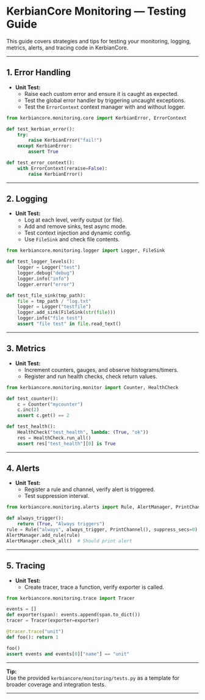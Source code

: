 # KerbianCore Monitoring — Testing Guide

This guide covers strategies and tips for testing your monitoring, logging, metrics, alerts, and tracing code in KerbianCore.

---

## 1. Error Handling

- **Unit Test:**
  - Raise each custom error and ensure it is caught as expected.
  - Test the global error handler by triggering uncaught exceptions.
  - Test the `ErrorContext` context manager with and without logger.

```python
from kerbiancore.monitoring.core import KerbianError, ErrorContext

def test_kerbian_error():
    try:
        raise KerbianError("fail!")
    except KerbianError:
        assert True

def test_error_context():
    with ErrorContext(reraise=False):
        raise KerbianError()
```

---

## 2. Logging

- **Unit Test:**
  - Log at each level, verify output (or file).
  - Add and remove sinks, test async mode.
  - Test context injection and dynamic config.
  - Use `FileSink` and check file contents.

```python
from kerbiancore.monitoring.logger import Logger, FileSink

def test_logger_levels():
    logger = Logger("test")
    logger.debug("debug")
    logger.info("info")
    logger.error("error")

def test_file_sink(tmp_path):
    file = tmp_path / "log.txt"
    logger = Logger("testfile")
    logger.add_sink(FileSink(str(file)))
    logger.info("file test")
    assert "file test" in file.read_text()
```

---

## 3. Metrics

- **Unit Test:**
  - Increment counters, gauges, and observe histograms/timers.
  - Register and run health checks, check return values.

```python
from kerbiancore.monitoring.monitor import Counter, HealthCheck

def test_counter():
    c = Counter("mycounter")
    c.inc(2)
    assert c.get() == 2

def test_health():
    HealthCheck("test_health", lambda: (True, "ok"))
    res = HealthCheck.run_all()
    assert res["test_health"][0] is True
```

---

## 4. Alerts

- **Unit Test:**
  - Register a rule and channel, verify alert is triggered.
  - Test suppression interval.

```python
from kerbiancore.monitoring.alerts import Rule, AlertManager, PrintChannel

def always_trigger():
    return (True, "Always triggers")
rule = Rule("always", always_trigger, PrintChannel(), suppress_secs=0)
AlertManager.add_rule(rule)
AlertManager.check_all()  # Should print alert
```

---

## 5. Tracing

- **Unit Test:**
  - Create tracer, trace a function, verify exporter is called.

```python
from kerbiancore.monitoring.trace import Tracer

events = []
def exporter(span): events.append(span.to_dict())
tracer = Tracer(exporter=exporter)

@tracer.trace("unit")
def foo(): return 1

foo()
assert events and events[0]["name"] == "unit"
```

---

**Tip:**  
Use the provided `kerbiancore/monitoring/tests.py` as a template for broader coverage and integration tests.

---
